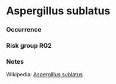 <!-- TITLE: Aspergillus sublatus   -->

# Aspergillus sublatus 
### Occurrence

### Risk group RG2

### Notes

Wikipedia: [Aspergillus sublatus](https://en.wikipedia.org/wiki/Aspergillus_sublatus)
